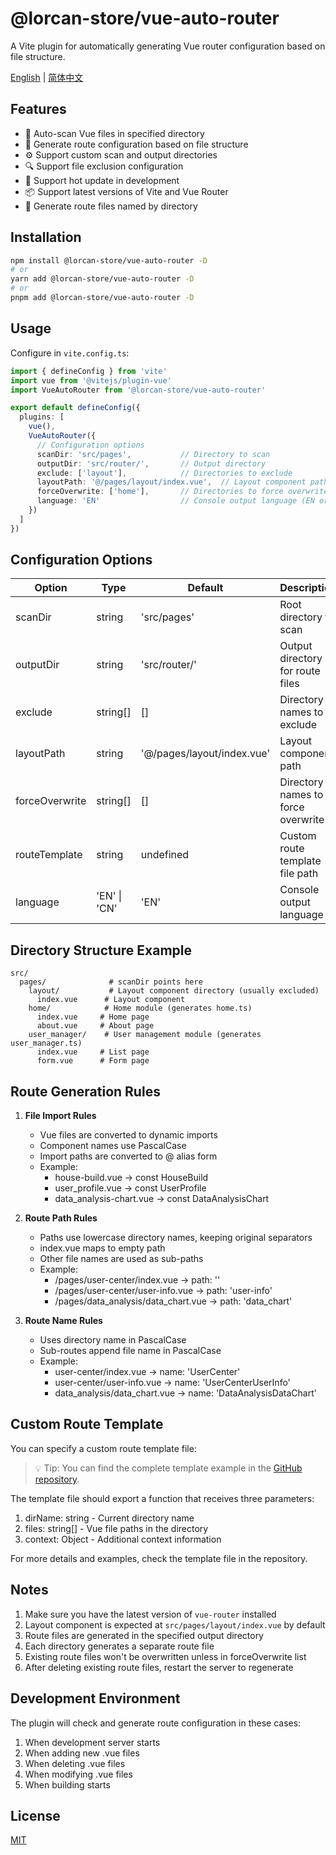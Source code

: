 # @lorcan-store/vue-auto-router

A Vite plugin for automatically generating Vue router configuration based on file structure.

[English](README.md) | [简体中文](README.zh-CN.md)

## Features

- 🚀 Auto-scan Vue files in specified directory
- 📁 Generate route configuration based on file structure
- ⚙️ Support custom scan and output directories
- 🔍 Support file exclusion configuration
- 🔄 Support hot update in development
- 📦 Support latest versions of Vite and Vue Router
- 🎯 Generate route files named by directory

## Installation

```bash
npm install @lorcan-store/vue-auto-router -D
# or
yarn add @lorcan-store/vue-auto-router -D
# or
pnpm add @lorcan-store/vue-auto-router -D
```

## Usage

Configure in `vite.config.ts`:

```typescript
import { defineConfig } from 'vite'
import vue from '@vitejs/plugin-vue'
import VueAutoRouter from '@lorcan-store/vue-auto-router'

export default defineConfig({
  plugins: [
    vue(),
    VueAutoRouter({
      // Configuration options
      scanDir: 'src/pages',           // Directory to scan
      outputDir: 'src/router/',       // Output directory
      exclude: ['layout'],            // Directories to exclude
      layoutPath: '@/pages/layout/index.vue',  // Layout component path
      forceOverwrite: ['home'],       // Directories to force overwrite
      language: 'EN'                  // Console output language (EN or CN)
    })
  ]
})
```

## Configuration Options

| Option | Type | Default | Description |
|--------|------|---------|-------------|
| scanDir | string | 'src/pages' | Root directory to scan |
| outputDir | string | 'src/router/' | Output directory for route files |
| exclude | string[] | [] | Directory names to exclude |
| layoutPath | string | '@/pages/layout/index.vue' | Layout component path |
| forceOverwrite | string[] | [] | Directory names to force overwrite |
| routeTemplate | string | undefined | Custom route template file path |
| language | 'EN' \| 'CN' | 'EN' | Console output language |

## Directory Structure Example

```
src/
  pages/              # scanDir points here
    layout/           # Layout component directory (usually excluded)
      index.vue      # Layout component
    home/            # Home module (generates home.ts)
      index.vue     # Home page
      about.vue     # About page
    user_manager/    # User management module (generates user_manager.ts)
      index.vue     # List page
      form.vue      # Form page
```

## Route Generation Rules

1. **File Import Rules**
   - Vue files are converted to dynamic imports
   - Component names use PascalCase
   - Import paths are converted to @ alias form
   - Example:
     * house-build.vue -> const HouseBuild
     * user_profile.vue -> const UserProfile
     * data_analysis-chart.vue -> const DataAnalysisChart

2. **Route Path Rules**
   - Paths use lowercase directory names, keeping original separators
   - index.vue maps to empty path
   - Other file names are used as sub-paths
   - Example:
     * /pages/user-center/index.vue -> path: ''
     * /pages/user-center/user-info.vue -> path: 'user-info'
     * /pages/data_analysis/data_chart.vue -> path: 'data_chart'

3. **Route Name Rules**
   - Uses directory name in PascalCase
   - Sub-routes append file name in PascalCase
   - Example:
     * user-center/index.vue -> name: 'UserCenter'
     * user-center/user-info.vue -> name: 'UserCenterUserInfo'
     * data_analysis/data_chart.vue -> name: 'DataAnalysisDataChart'

## Custom Route Template

You can specify a custom route template file:

> 💡 Tip: You can find the complete template example in the [GitHub repository](https://github.com/lorcan-cloud/vue-auto-router/blob/master/template/route-template.js).

The template file should export a function that receives three parameters:
1. dirName: string - Current directory name
2. files: string[] - Vue file paths in the directory
3. context: Object - Additional context information

For more details and examples, check the template file in the repository.

## Notes

1. Make sure you have the latest version of `vue-router` installed
2. Layout component is expected at `src/pages/layout/index.vue` by default
3. Route files are generated in the specified output directory
4. Each directory generates a separate route file
5. Existing route files won't be overwritten unless in forceOverwrite list
6. After deleting existing route files, restart the server to regenerate

## Development Environment

The plugin will check and generate route configuration in these cases:
1. When development server starts
2. When adding new .vue files
3. When deleting .vue files
4. When modifying .vue files
5. When building starts

## License

[MIT](https://github.com/lorcan-cloud/vue-auto-router/blob/master/LICENSE)
